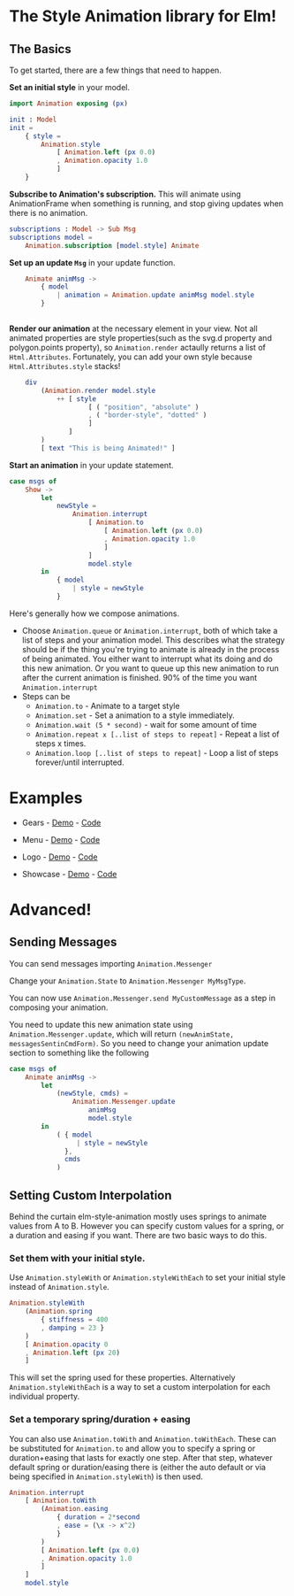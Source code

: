# The Style Animation library for Elm!


## The Basics

To get started, there are a few things that need to happen.


__Set an initial style__ in your model.

```elm
import Animation exposing (px)

init : Model
init =
    { style = 
        Animation.style 
            [ Animation.left (px 0.0)
            , Animation.opacity 1.0
            ]
    }
```

__Subscribe to Animation's subscription.__  This will animate using AnimationFrame when something is running, and stop giving updates when there is no animation. 
```elm
subscriptions : Model -> Sub Msg
subscriptions model =
    Animation.subscription [model.style] Animate

```


__Set up an update `Msg`__ in your update function.
```elm
    Animate animMsg ->
        { model
            | animation = Animation.update animMsg model.style
        }
                
```


__Render our animation__ at the necessary element in your view.  Not all animated properties are style properties(such as the svg.d property and polygon.points property), so `Animation.render` actaully returns a list of `Html.Attributes`.  Fortunately, you can add your own style because  `Html.Attributes.style` stacks!
```elm
    div
        (Animation.render model.style
            ++ [ style
                    [ ( "position", "absolute" )
                    , ( "border-style", "dotted" )
                    ]
               ]
        )
        [ text "This is being Animated!" ]
```




__Start an animation__ in your update statement.

```elm
case msgs of
    Show ->
        let 
            newStyle = 
                Animation.interrupt
                    [ Animation.to 
                        [ Animation.left (px 0.0)
                        , Animation.opacity 1.0
                        ]
                    ]
                    model.style
        in
            { model
                | style = newStyle
            }
```

Here's generally how we compose animations.

 * Choose `Animation.queue` or `Animation.interrupt`, both of which take a list of steps and your animation model.  This describes what the strategy should be if the thing you're trying to animate is already in the process of being animated.  You either want to interrupt what its doing and do this new animation.  Or you want to queue up this new animation to run after the current animation is finished.  90% of the time you want `Animation.interrupt`
 * Steps can be
    * `Animation.to` - Animate to a target style
    * `Animation.set` - Set a animation to a style immediately.
    * `Animation.wait (5 * second)` - wait for some amount of time
    * `Animation.repeat x [..list of steps to repeat]` - Repeat a list of steps x times.
    * `Animation.loop [..list of steps to repeat]` - Loop a list of steps forever/until interrupted.


# Examples
 * Gears - [Demo](https://mdgriffith.github.io/elm-style-animation/3.0.0/Gears.html) - [Code](https://github.com/mdgriffith/elm-style-animation/blob/master/examples/Gears.elm)
 * Menu - [Demo](https://mdgriffith.github.io/elm-style-animation/3.0.0/FlowerMenu/) - [Code](https://github.com/mdgriffith/elm-animation-flower-menu)

 * Logo - [Demo](https://mdgriffith.github.io/elm-style-animation/3.0.0/Logo.html) - [Code](https://github.com/mdgriffith/elm-style-animation/blob/master/examples/Logo.elm)
 * Showcase - [Demo](https://mdgriffith.github.io/elm-style-animation/3.0.0/Showcase.html) - [Code](https://github.com/mdgriffith/elm-style-animation/blob/master/examples/Showcase.elm)

# Advanced!

## Sending Messages

You can send messages importing `Animation.Messenger`

Change your `Animation.State` to `Animation.Messenger MyMsgType`.

You can now use `Animation.Messenger.send MyCustomMessage` as a step in composing your animation.

You need to update this new animation state using `Animation.Messenger.update`, which will return `(newAnimState, messagesSentinCmdForm)`.  So you need to change your animation update section to something like the following


```elm
case msgs of
    Animate animMsg ->
        let 
            (newStyle, cmds) = 
                Animation.Messenger.update
                    animMsg
                    model.style
        in
            ( { model
                 | style = newStyle
              },
              cmds
            )
```

## Setting Custom Interpolation

Behind the curtain elm-style-animation mostly uses springs to animate values from A to B.  However you can specify custom values for a spring, or a duration and easing if you want. There are two basic ways to do this.


### Set them with your initial style.

Use `Animation.styleWith` or `Animation.styleWithEach` to set your initial style instead of `Animation.style`.  

```elm
Animation.styleWith 
    (Animation.spring 
        { stiffness = 400
        , damping = 23 }
    )
    [ Animation.opacity 0
    , Animation.left (px 20)
    ]
```

This will set the spring used for these properties.  Alternatively `Animation.styleWithEach` is a way to set a custom interpolation for each individual property.


### Set a temporary spring/duration + easing 

You can also use `Animation.toWith` and `Animation.toWithEach`.  These can be substituted for `Animation.to` and allow you to specify a spring or duration+easing that lasts for exactly one step.  After that step, whatever default spring or duration/easing there is (either the auto default or via being specified in `Animation.styleWith`) is then used.

```elm
Animation.interrupt
    [ Animation.toWith 
        (Animation.easing 
            { duration = 2*second
            , ease = (\x -> x^2)
            }
        ) 
        [ Animation.left (px 0.0)
        , Animation.opacity 1.0
        ]
    ]
    model.style
```






